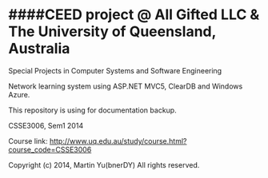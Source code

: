 ####CEED project @ All Gifted LLC & The University of Queensland, Australia
================

Special Projects in Computer Systems and Software Engineering 

Network learning system using ASP.NET MVC5, ClearDB and Windows Azure.

This repository is using for documentation backup.

CSSE3006, Sem1 2014

Course link: http://www.uq.edu.au/study/course.html?course_code=CSSE3006


Copyright (c) 2014, Martin Yu(bnerDY) All rights reserved.
